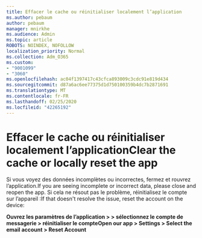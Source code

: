 ```yaml
---
title: Effacer le cache ou réinitialiser localement l’application
ms.author: pebaum
author: pebaum
manager: mnirkhe
ms.audience: Admin
ms.topic: article
ROBOTS: NOINDEX, NOFOLLOW
localization_priority: Normal
ms.collection: Adm_O365
ms.custom:
- "9001099"
- "3060"
ms.openlocfilehash: ac04f1397417c43cfca893009c3cdc91e819d434
ms.sourcegitcommit: d87a6ac6ee77375d1d750100359b4dc7b2871691
ms.translationtype: MT
ms.contentlocale: fr-FR
ms.lasthandoff: 02/25/2020
ms.locfileid: "42265192"
---
```

# <a name="clear-the-cache-or-locally-reset-the-app"></a><span data-ttu-id="4a309-102">Effacer le cache ou réinitialiser localement l’application</span><span class="sxs-lookup"><span data-stu-id="4a309-102">Clear the cache or locally reset the app</span></span>

<span data-ttu-id="4a309-103">Si vous voyez des données incomplètes ou incorrectes, fermez et rouvrez l’application.</span><span class="sxs-lookup"><span data-stu-id="4a309-103">If you are seeing incomplete or incorrect data, please close and reopen the app.</span></span>  <span data-ttu-id="4a309-104">Si cela ne résout pas le problème, réinitialisez le compte sur l’appareil :</span><span class="sxs-lookup"><span data-stu-id="4a309-104">If that doesn't resolve the issue, reset the account on the device:</span></span> 

<span data-ttu-id="4a309-105">**Ouvrez les paramètres de l’application > > sélectionnez le compte de messagerie > réinitialiser le compte**</span><span class="sxs-lookup"><span data-stu-id="4a309-105">**Open our app > Settings > Select the email account > Reset Account**</span></span>